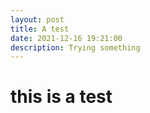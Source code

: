 ```yaml
---
layout: post
title: A test
date: 2021-12-16 19:21:00
description: Trying something
---
```


# this is a test
